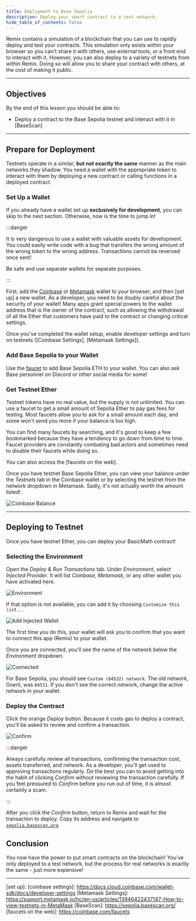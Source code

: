 ```yaml
---
title: Deployment to Base Sepolia
description: Deploy your smart contract to a test network.
hide_table_of_contents: false
---
```


Remix contains a simulation of a blockchain that you can use to rapidly deploy and test your contracts. This simulation only exists within your browser so you can't share it with others, use external tools, or a front end to interact with it. However, you can also deploy to a variety of testnets from within Remix. Doing so will allow you to share your contract with others, at the cost of making it public.

---

## Objectives

By the end of this lesson you should be able to:

- Deploy a contract to the Base Sepolia testnet and interact with it in [BaseScan]

---

## Prepare for Deployment

Testnets operate in a similar, **but not exactly the same** manner as the main networks they shadow. You need a wallet with the appropriate token to interact with them by deploying a new contract or calling functions in a deployed contract.

### Set Up a Wallet

If you already have a wallet set up **exclusively for development**, you can skip to the next section. Otherwise, now is the time to jump in!

:::danger

It is very dangerous to use a wallet with valuable assets for development. You could easily write code with a bug that transfers the wrong amount of the wrong token to the wrong address. Transactions cannot be reversed once sent!

Be safe and use separate wallets for separate purposes.

:::

First, add the [Coinbase] or [Metamask] wallet to your browser, and then [set up] a new wallet. As a developer, you need to be doubly careful about the security of your wallet! Many apps grant special powers to the wallet address that is the owner of the contract, such as allowing the withdrawal of all the Ether that customers have paid to the contract or changing critical settings.

Once you've completed the wallet setup, enable developer settings and turn on testnets ([Coinbase Settings], [Metamask Settings]).

### Add Base Sepolia to your Wallet

Use the [faucet] to add Base Sepolia ETH to your wallet. You can also ask Base personnel on Discord or other social media for some!

### Get Testnet Ether

Testnet tokens have no real value, but the supply is not unlimited. You can use a faucet to get a small amount of Sepolia Ether to pay gas fees for testing. Most faucets allow you to ask for a small amount each day, and some won't send you more if your balance is too high.

You can find many faucets by searching, and it's good to keep a few bookmarked because they have a tendency to go down from time to time. Faucet providers are constantly combating bad actors and sometimes need to disable their faucets while doing so.

You can also access the [faucets on the web].

Once you have testnet Base Sepolia Ether, you can view your balance under the _Testnets_ tab in the Coinbase wallet or by selecting the testnet from the network dropdown in Metamask. Sadly, it's not actually worth the amount listed!

![Coinbase Balance](../../assets/images/deployment-to-testnet/balance.png)

---

## Deploying to Testnet

Once you have testnet Ether, you can deploy your BasicMath contract!

### Selecting the Environment

Open the _Deploy & Run Transactions_ tab. Under _Environment_, select _Injected Provider_. It will list _Coinbase_, _Metamask_, or any other wallet you have activated here.

![Environment](../../assets/images/deployment-to-testnet/select-provider.png)

If that option is not available, you can add it by choosing `Customize this list...`

![Add Injected Wallet](../../assets/images/deployment-to-testnet/add-injected-provider.png)

The first time you do this, your wallet will ask you to confirm that you want to connect this app (Remix) to your wallet.

Once you are connected, you'll see the name of the network below the _Environment_ dropdown.

![Connected](../../assets/images/deployment-to-testnet/remix-base-goerli-connected.png)

For Base Sepolia, you should see `Custom (84532) network`. The old network, Goerli, was `84531`. If you don't see the correct network, change the active network in your wallet.

### Deploy the Contract

Click the orange _Deploy_ button. Because it costs gas to deploy a contract, you'll be asked to review and confirm a transaction.

![Confirm](../../assets/images/deployment-to-testnet/base-confirm-transaction.png)

:::danger

Always carefully review all transactions, confirming the transaction cost, assets transferred, and network. As a developer, you'll get used to approving transactions regularly. Do the best you can to avoid getting into the habit of clicking _Confirm_ without reviewing the transaction carefully. If you feel pressured to _Confirm_ before you run out of time, it is almost certainly a scam.

:::

After you click the _Confirm_ button, return to Remix and wait for the transaction to deploy. Copy its address and navigate to [`sepolia.basescan.org`].

## Conclusion

You now have the power to put smart contracts on the blockchain! You've only deployed to a test network, but the process for real networks is exactly the same - just more expensive!

---

<!-- Add reference style links here.  These do not render on the page. -->

[`sepolia.basescan.org`]: https://sepolia.basescan.org/
[coinbase]: https://www.coinbase.com/wallet
[metamask]: https://metamask.io/
[faucet]: https://docs.base.org/tools/network-faucets
[set up]: 
[coinbase settings]: https://docs.cloud.coinbase.com/wallet-sdk/docs/developer-settings
[Metamask Settings]: https://support.metamask.io/hc/en-us/articles/13946422437147-How-to-view-testnets-in-MetaMask
[BaseScan]: https://sepolia.basescan.org/
[faucets on the web]: https://coinbase.com/faucets
